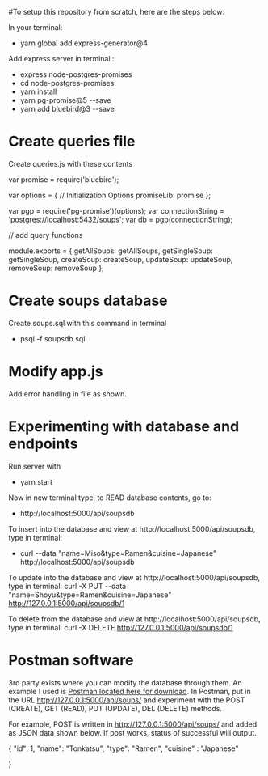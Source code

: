 #To setup this repository from scratch, here are the steps below:

In your terminal:
- yarn global add express-generator@4 

Add express server in terminal :
- express node-postgres-promises
- cd node-postgres-promises
- yarn install
- yarn pg-promise@5 --save
- yarn add bluebird@3 --save

# Create queries file
Create queries.js with these contents

var promise = require('bluebird');

var options = {
  // Initialization Options
  promiseLib: promise
};

var pgp = require('pg-promise')(options);
var connectionString = 'postgres://localhost:5432/soups';
var db = pgp(connectionString);

// add query functions

module.exports = {
  getAllSoups: getAllSoups,
  getSingleSoup: getSingleSoup,
  createSoup: createSoup,
  updateSoup: updateSoup,
  removeSoup: removeSoup
};


# Create soups database
Create soups.sql with this command in terminal
- psql -f soupsdb.sql


# Modify app.js
Add error handling in file as shown.

# Experimenting with database and endpoints
Run server with
- yarn start


Now in new terminal type, to READ database contents, go to:
- http://localhost:5000/api/soupsdb


To insert into the database and view at http://localhost:5000/api/soupsdb, type in terminal:
- curl --data "name=Miso&type=Ramen&cuisine=Japanese" http://localhost:5000/api/soupsdb

To update into the database and view at http://localhost:5000/api/soupsdb, type in terminal:
curl -X PUT --data "name=Shoyu&type=Ramen&cuisine=Japanese" http://127.0.0.1:5000/api/soupsdb/1

To delete from the database and view at http://localhost:5000/api/soupsdb, type in terminal:
curl -X DELETE http://127.0.0.1:5000/api/soupsdb/1


# Postman software
3rd party exists where you can modify the database through them. An example I used is [Postman located here for download](https://www.getpostman.com/). In Postman, put in the URL http://127.0.0.1:5000/api/soups/ and experiment with the POST (CREATE), GET (READ), PUT (UPDATE), DEL (DELETE) methods. 

For example, POST is written in http://127.0.0.1:5000/api/soups/ and added as JSON data shown below. If post works, status of successful will output.

{
    "id": 1,
    "name": "Tonkatsu",
    "type": "Ramen",
    "cuisine" : "Japanese"
 
}